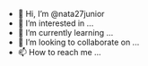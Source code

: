 - 👋 Hi, I’m @nata27junior
- 👀 I’m interested in ...
- 🌱 I’m currently learning ...
- 💞️ I’m looking to collaborate on ...
- 📫 How to reach me ...

<!---
nata27junior/nata27junior is a ✨ special ✨ repository because its `README.md` (this file) appears on your GitHub profile.
You can click the Preview link to take a look at your changes.
--->
